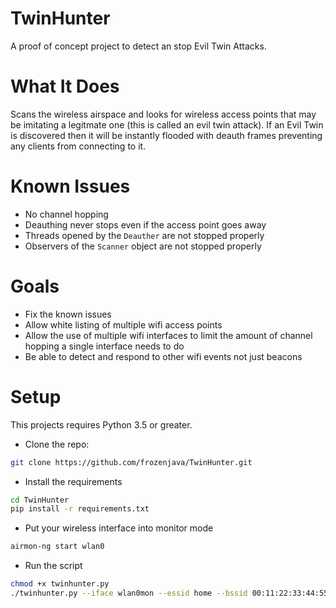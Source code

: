 # TwinHunter
A proof of concept project to detect an stop Evil Twin Attacks.

# What It Does
Scans the wireless airspace and looks for wireless access points that may be imitating a legitmate one (this is called an evil twin attack).
If an Evil Twin is discovered then it will be instantly flooded with deauth frames preventing any clients from connecting to it.

# Known Issues
* No channel hopping
* Deauthing never stops even if the access point goes away
* Threads opened by the `Deauther` are not stopped properly
* Observers of the `Scanner` object are not stopped properly

# Goals
* Fix the known issues
* Allow white listing of multiple wifi access points
* Allow the use of multiple wifi interfaces to limit the amount of channel hopping a single interface needs to do
* Be able to detect and respond to other wifi events not just beacons

# Setup

This projects requires Python 3.5 or greater.

* Clone the repo:
```bash
git clone https://github.com/frozenjava/TwinHunter.git
```

* Install the requirements
```bash
cd TwinHunter
pip install -r requirements.txt
```

* Put your wireless interface into monitor mode
```bash
airmon-ng start wlan0
```

* Run the script
```bash
chmod +x twinhunter.py
./twinhunter.py --iface wlan0mon --essid home --bssid 00:11:22:33:44:55
```
